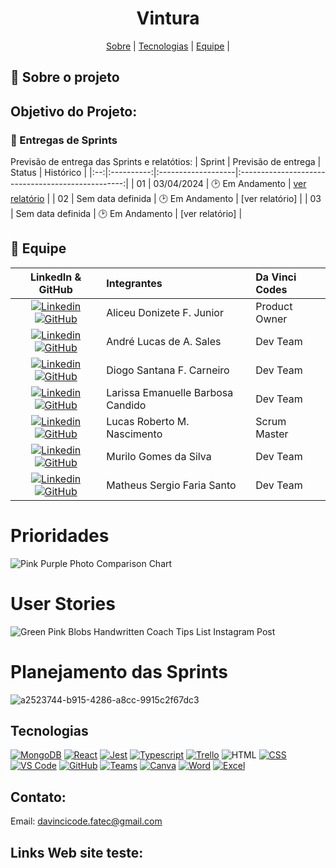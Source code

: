 <h1 align="center">  Vintura</h1>

<span id="topo">
<p align="center">
    <a href="#sobre">Sobre</a>  |  
<!--    <a href="#backlogs">Backlogs, Épicos & User Stories</a>  | --> 
    <a href="#tecnologias">Tecnologias</a>  |  
    <a href="#equipe">Equipe</a> | 
</p>
   
<span id="sobre">

## :bookmark_tabs: Sobre o projeto


## Objetivo do Projeto:
<p></p> 
    
### 🏁 Entregas de Sprints
Previsão de entrega das Sprints e relatótios:
| Sprint | Previsão de entrega | Status           | Histórico |
|:--:|:----------:|:-------------------|:-------------------------------------------------:|
| 01 | 03/04/2024 | 🕑 Em Andamento | [ver relatório](https://github.com/Our-time-Fatec/API-2024_1-Documentacao/blob/rel1/README.md) |
| 02 | Sem data definida | 🕑 Em Andamento | [ver relatório] |
| 03 | Sem data definida | 🕑 Em Andamento | [ver relatório] |
<span id="equipe">

## :busts_in_silhouette: Equipe

|                                                                                                                                                LinkedIn & GitHub                                                                                                                                                | Integrantes                  | Da Vinci Codes | 
| :-------------------------------------------------------------------------------------------------------------------------------------------------------------------------------------------------------------------------------------------------------------------------------------------------------------: | :--------------------------  | :------------ | 
[![Linkedin](https://img.shields.io/badge/Linkedin-blue?style=flat-square&logo=Linkedin&logoColor=white)](https://www.linkedin.com/in/aliceujunior/) [![GitHub](https://img.shields.io/badge/GitHub-111217?style=flat-square&logo=github&logoColor=white)](https://github.com/AliceuJunior)            | Aliceu Donizete F. Junior    | Product Owner |
|           [![Linkedin](https://img.shields.io/badge/Linkedin-blue?style=flat-square&logo=Linkedin&logoColor=white)](#) [![GitHub](https://img.shields.io/badge/GitHub-111217?style=flat-square&logo=github&logoColor=white)](https://github.com/andreluke)               | André Lucas de A. Sales      | Dev Team      |
|             [![Linkedin](https://img.shields.io/badge/Linkedin-blue?style=flat-square&logo=Linkedin&logoColor=white)](https://www.linkedin.com/in/diogo-santana-592621263/) [![GitHub](https://img.shields.io/badge/GitHub-111217?style=flat-square&logo=github&logoColor=white)](https://github.com/diogosfc)              | Diogo Santana F. Carneiro    | Dev Team      |
|         [![Linkedin](https://img.shields.io/badge/Linkedin-blue?style=flat-square&logo=Linkedin&logoColor=white)](https://www.linkedin.com/in/larissa-candido-70b199298) [![GitHub](https://img.shields.io/badge/GitHub-111217?style=flat-square&logo=github&logoColor=white)](https://github.com/larissaxyz)           | Larissa Emanuelle Barbosa Candido        | Dev Team      |
|      [![Linkedin](https://img.shields.io/badge/Linkedin-blue?style=flat-square&logo=Linkedin&logoColor=white)](#) [![GitHub](https://img.shields.io/badge/GitHub-111217?style=flat-square&logo=github&logoColor=white)](https://github.com/LucasRbnc)              | Lucas Roberto M. Nascimento  | Scrum Master     |
|         [![Linkedin](https://img.shields.io/badge/Linkedin-blue?style=flat-square&logo=Linkedin&logoColor=white)](https://www.linkedin.com/in/luiz-nascimento-4404b6119) [![GitHub](https://img.shields.io/badge/GitHub-111217?style=flat-square&logo=github&logoColor=white)](https://github.com/MuriloGGSilva)           | Murilo Gomes da Silva        | Dev Team      |
|         [![Linkedin](https://img.shields.io/badge/Linkedin-blue?style=flat-square&logo=Linkedin&logoColor=white)](https://www.linkedin.com/in/matheus-sergio-faria-santo-76284433/) [![GitHub](https://img.shields.io/badge/GitHub-111217?style=flat-square&logo=github&logoColor=white)](https://github.com/matheussanto2)           |Matheus Sergio Faria Santo        | Dev Team      |


# Prioridades 

![Pink Purple Photo Comparison Chart](https://github.com/Our-time-Fatec/API-2024_1-Documentacao/assets/125413068/6468fbfa-e94f-4c57-b13e-3e020338c890)

# User Stories

![Green Pink Blobs Handwritten Coach Tips List Instagram Post](https://github.com/Our-time-Fatec/API-2024_1-Documentacao/assets/125413068/bcc8d87a-b410-4c2a-9b3e-991a5526e124)

# Planejamento das Sprints

![a2523744-b915-4286-a8cc-9915c2f67dc3](https://github.com/Our-time-Fatec/API-2024_1-Documentacao/assets/125413068/e275405c-39e1-4b2c-843b-d71cb087db01)

## Tecnologias
<a href="https://www.mongodb.com/"><img src="https://img.shields.io/badge/MongoDB-4EA94B?style=for-the-badge&logo=mongodb&logoColor=white" alt="MongoDB" /></a>
<a href="https://react.dev/"><img src="https://img.shields.io/badge/React_Native-CED4DA?style=for-the-badge&logo=react&logoColor=61DAFB" alt="React"/></a>
<a href="https://jestjs.io/pt-BR/"><img src="https://img.shields.io/badge/Jest-CED4DA?style=for-the-badge&logo=Jest&logoColor=white" alt="Jest"/></a>
<a href=""><img src="https://img.shields.io/badge/TypeScript-CED4DA?style=for-the-badge&logo=typescript&logoColor=white" alt="Typescript"/></a>
<a href="https://trello.com/pt-BR"><img src="https://img.shields.io/badge/Trello-CED4DA?style=for-the-badge&logo=trello&logoColor=white" alt="Trello" /></a>
<img src="https://img.shields.io/badge/HTML5-CED4DA?style=for-the-badge&logo=html5&logoColor=E34F26" alt="HTML" /> 
<a href="https://www.w3.org/standards/webdesign/htmlcss"><img src="https://img.shields.io/badge/CSS3-CED4DA?style=for-the-badge&logo=css3&logoColor=1572B6" alt="CSS" /></a>
<a href="https://code.visualstudio.com/"><img src="https://img.shields.io/badge/VS_Code-CED4DA?style=for-the-badge&logo=visual%20studio%20code&logoColor=0078D4" alt="VS Code" /></a>
<a href="https://github.com/Our-time-Fatec"><img src="https://img.shields.io/badge/GitHub-CED4DA?style=for-the-badge&logo=github&logoColor=20232A" alt="GitHub" /></a>
<a href="https://www.microsoft.com/pt-br/microsoft-teams/log-in"><img src="https://img.shields.io/badge/Microsoft_Teams-CED4DA?style=for-the-badge&logo=microsoft-teams&logoColor=white" alt="Teams" /></a>
<a href="https://www.canva.com/pt_br/"><img src="https://img.shields.io/badge/Canva-CED4DA?style=for-the-badge&logo=canva&logoColor=White" alt="Canva" /></a>
<a href="https://www.microsoft.com/pt-br/microsoft-365/word?activetab=tabs%3afaqheaderregion3"><img src="https://img.shields.io/badge/Word-CED4DA?style=for-the-badge&logo=microsoft-word&logoColor=2B579A" alt="Word" /></a>
<a href="https://www.microsoft.com/pt-br/microsoft-365/excel"><img src="https://img.shields.io/badge/Excel-CED4DA?style=for-the-badge&logo=microsoft-excel&logoColor=217346" alt="Excel" /></a>

      
## Contato:
 Email: davincicode.fatec@gmail.com

## Links Web site teste:


 <!--

**Here are some ideas to get you started:**

🙋‍♀️ A short introduction - what is your organization all about?
🌈 Contribution guidelines - how can the community get involved?
👩‍💻 Useful resources - where can the community find your docs? Is there anything else the community should know?
🍿 Fun facts - what does your team eat for breakfast?
🧙 Remember, you can do mighty things with the power of [Markdown](https://docs.github.com/github/writing-on-github/getting-started-with-writing-and-formatting-on-github/basic-writing-and-formatting-syntax)
-->
